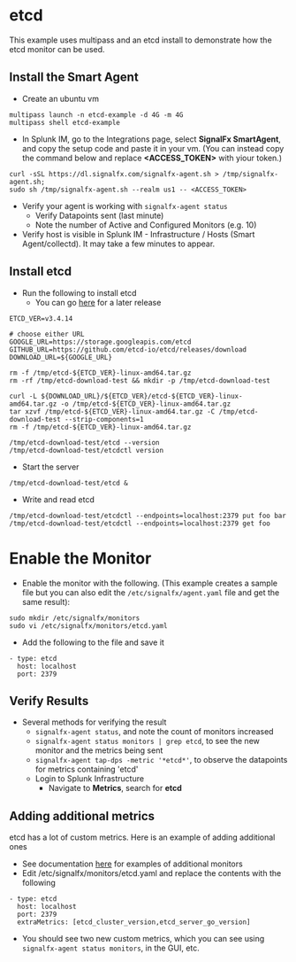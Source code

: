# etcd

This example uses multipass and an etcd install to demonstrate how the etcd monitor can be used.

## Install the Smart Agent
* Create an ubuntu vm

```
multipass launch -n etcd-example -d 4G -m 4G
multipass shell etcd-example
```
* In Splunk IM, go to the Integrations page, select **SignalFx SmartAgent**, and copy the setup code and paste it in your vm. (You can instead copy the command below and replace **<ACCESS_TOKEN>** with yiour token.)

```
curl -sSL https://dl.signalfx.com/signalfx-agent.sh > /tmp/signalfx-agent.sh;
sudo sh /tmp/signalfx-agent.sh --realm us1 -- <ACCESS_TOKEN>
```
* Verify your agent is working with ```signalfx-agent status```
  * Verify Datapoints sent (last minute)
  * Note the number of Active and Configured Monitors (e.g. 10)
* Verify host is visible in Splunk IM - Infrastructure / Hosts (Smart Agent/collectd). It may take a few minutes to appear.

## Install etcd
* Run the following to install etcd
  * You can go [here](https://github.com/etcd-io/etcd/releases/) for a later release

```
ETCD_VER=v3.4.14

# choose either URL
GOOGLE_URL=https://storage.googleapis.com/etcd
GITHUB_URL=https://github.com/etcd-io/etcd/releases/download
DOWNLOAD_URL=${GOOGLE_URL}

rm -f /tmp/etcd-${ETCD_VER}-linux-amd64.tar.gz
rm -rf /tmp/etcd-download-test && mkdir -p /tmp/etcd-download-test

curl -L ${DOWNLOAD_URL}/${ETCD_VER}/etcd-${ETCD_VER}-linux-amd64.tar.gz -o /tmp/etcd-${ETCD_VER}-linux-amd64.tar.gz
tar xzvf /tmp/etcd-${ETCD_VER}-linux-amd64.tar.gz -C /tmp/etcd-download-test --strip-components=1
rm -f /tmp/etcd-${ETCD_VER}-linux-amd64.tar.gz

/tmp/etcd-download-test/etcd --version
/tmp/etcd-download-test/etcdctl version
```
* Start the server

```
/tmp/etcd-download-test/etcd &
```
* Write and read  etcd

```
/tmp/etcd-download-test/etcdctl --endpoints=localhost:2379 put foo bar
/tmp/etcd-download-test/etcdctl --endpoints=localhost:2379 get foo
```


# Enable the Monitor
* Enable the monitor with the following. (This example creates a sample file but you can also edit the ```/etc/signalfx/agent.yaml``` file and get the same result):

```
sudo mkdir /etc/signalfx/monitors
sudo vi /etc/signalfx/monitors/etcd.yaml
```
* Add the following to the file and save it

```
- type: etcd
  host: localhost
  port: 2379
```

## Verify Results
* Several methods for verifying the result
  * ```signalfx-agent status```, and note the count of monitors increased
  * ```signalfx-agent status monitors | grep etcd```, to see the new monitor and the metrics being sent
  * ```signalfx-agent tap-dps -metric '*etcd*'```, to observe the datapoints for metrics containing 'etcd'
  * Login to Splunk Infrastructure
    * Navigate to **Metrics**, search for **etcd**

## Adding additional metrics
etcd has a lot of custom metrics. Here is an example of adding additional ones
* See documentation [here](https://docs.signalfx.com/en/latest/integrations/agent/monitors/etcd.html) for examples of additional monitors
* Edit /etc/signalfx/monitors/etcd.yaml and replace the contents with the following
  
```
- type: etcd
  host: localhost
  port: 2379
  extraMetrics: [etcd_cluster_version,etcd_server_go_version]
```
* You should see two new custom metrics, which you can see using ```signalfx-agent status monitors```, in the GUI, etc.